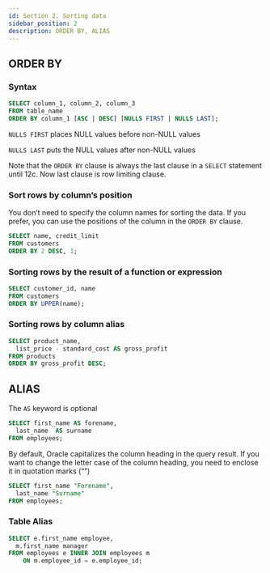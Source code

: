 ```yaml
---
id: Section 2. Sorting data
sidebar_position: 2
description: ORDER BY, ALIAS
---
```


## ORDER BY

### Syntax

```sql
SELECT column_1, column_2, column_3
FROM table_name
ORDER BY column_1 [ASC | DESC] [NULLS FIRST | NULLS LAST];
```

`NULLS FIRST` places NULL values before non-NULL values

`NULLS LAST` puts the NULL values after non-NULL values

Note that the `ORDER BY` clause is always the last clause in a `SELECT` statement until 12c. Now last clause is row limiting clause.

### Sort rows by column’s position

You don’t need to specify the column names for sorting the data. If you prefer, you can use the positions of the column in the `ORDER BY` clause.

```sql
SELECT name, credit_limit
FROM customers
ORDER BY 2 DESC, 1;
```

### Sorting rows by the result of a function or expression

```sql
SELECT customer_id, name
FROM customers
ORDER BY UPPER(name);
```

### Sorting rows by column alias

```sql
SELECT product_name,
  list_price - standard_cost AS gross_profit
FROM products
ORDER BY gross_profit DESC;
```

## ALIAS

The `AS` keyword is optional

```sql
SELECT first_name AS forename,
  last_name  AS surname
FROM employees;
```

By default, Oracle capitalizes the column heading in the query result. If you want to change the letter case of the column heading, you need to enclose it in quotation marks (“”)

```sql
SELECT first_name "Forename",
  last_name "Surname"
FROM employees;
```

### Table Alias

```sql
SELECT e.first_name employee,
  m.first_name manager
FROM employees e INNER JOIN employees m
    ON m.employee_id = e.employee_id;
```
